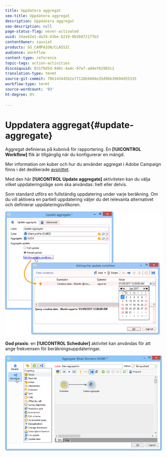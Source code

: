 ```yaml
---
title: Uppdatera aggregat
seo-title: Uppdatera aggregat
description: Uppdatera aggregat
seo-description: null
page-status-flag: never-activated
uuid: 34ae42e1-da34-43be-b219-0b3b872177b3
contentOwner: sauviat
products: SG_CAMPAIGN/CLASSIC
audience: workflow
content-type: reference
topic-tags: action-activities
discoiquuid: 031f8d5d-940c-4a4c-97e7-ad4ef61983c1
translation-type: tm+mt
source-git-commit: 70b143445b2e77128b9404e35d96b39694d55335
workflow-type: tm+mt
source-wordcount: '93'
ht-degree: 8%

---
```



# Uppdatera aggregat{#update-aggregate}

Aggregat definieras på kubnivå för rapportering. En **[!UICONTROL Workflow]** flik är tillgänglig när du konfigurerar en mängd.

Mer information om kuber och hur du använder aggregat i Adobe Campaign finns i det dedikerade [avsnittet](../../reporting/using/concepts-and-methodology.md#calculating-and-using-aggregates).

Med den här **[!UICONTROL Update aggregate]** aktiviteten kan du välja vilket uppdateringsläge som ska användas: helt eller delvis.

Som standard utförs en fullständig uppdatering under varje beräkning. Om du vill aktivera en partiell uppdatering väljer du det relevanta alternativet och definierar uppdateringsvillkoren.

![](assets/s_advuser_cube_agregate_05.png)

**God praxis**: en **[!UICONTROL Scheduler]** aktivitet kan användas för att ange frekvensen för beräkningsuppdateringar.

![](assets/s_advuser_cube_agregate_04.png)

